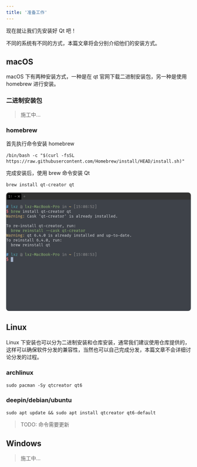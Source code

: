 ```yaml
---
title: '准备工作'
---
```


现在就让我们先安装好 Qt 吧！

不同的系统有不同的方式，本篇文章将会分别介绍他们的安装方式。

## macOS

macOS 下有两种安装方式，一种是在 qt  官网下载二进制安装包，另一种是使用 homebrew 进行安装。

### 二进制安装包

> 施工中...

### homebrew

首先执行命令安装 homebrew

```shell
/bin/bash -c "$(curl -fsSL https://raw.githubusercontent.com/Homebrew/install/HEAD/install.sh)"
```

完成安装后，使用 brew 命令安装 Qt

```shell
brew install qt-creator qt
```

![](./img/截屏2022-11-08~15.09.00.png)

## Linux

Linux 下安装也可以分为二进制安装和仓库安装，通常我们建议使用仓库提供的，这样可以确保软件分发的兼容性，当然也可以自己完成分发，本篇文章不会详细讨论分发的过程。

### archlinux

```shell
sudo pacman -Sy qtcreator qt6
```

### deepin/debian/ubuntu

```shell
sudo apt update && sudo apt install qtcreator qt6-default
```

> TODO: 命令需要更新

## Windows

> 施工中...

